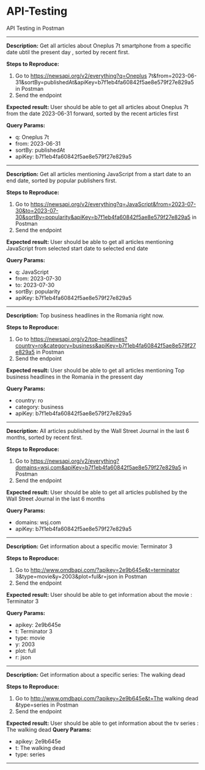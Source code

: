 # API-Testing
API Testing in Postman

----------------

**Description:** 
Get all articles about Oneplus 7t smartphone from a specific date ubtil the present day , sorted by recent first.

**Steps to Reproduce:**
1. Go to https://newsapi.org/v2/everything?q=Oneplus 7t&from=2023-06-31&sortBy=publishedAt&apiKey=b7f1eb4fa60842f5ae8e579f27e829a5 in Postman
2. Send the endpoint

**Expected result:**
User should be able to get all articles about Oneplus 7t from the date 2023-06-31 forward, sorted by the recent articles first

**Query Params:** <br />
* q: Oneplus 7t  <br />
* from: 2023-06-31  <br />
* sortBy: publishedAt  <br />
* apiKey: b7f1eb4fa60842f5ae8e579f27e829a5  <br />

----------------

**Description:** 
Get all articles mentioning JavaScript from a start date to an end date, sorted by popular publishers first.

**Steps to Reproduce:**
1. Go to https://newsapi.org/v2/everything?q=JavaScript&from=2023-07-30&to=2023-07-30&sortBy=popularity&apiKey=b7f1eb4fa60842f5ae8e579f27e829a5 in Postman
2. Send the endpoint

**Expected result:**
User should be able to get all articles mentioning JavaScript from selected start date to selected end date

**Query Params:**<br />
* q: JavaScript  <br />
* from: 2023-07-30  <br />
* to: 2023-07-30  <br />
* sortBy: popularity  <br />
* apiKey: b7f1eb4fa60842f5ae8e579f27e829a5  <br />


----------------

**Description:** 
Top business headlines in the Romania right now.

**Steps to Reproduce:**
1. Go to https://newsapi.org/v2/top-headlines?country=ro&category=business&apiKey=b7f1eb4fa60842f5ae8e579f27e829a5 in Postman
2. Send the endpoint

**Expected result:**
User should be able to get all articles mentioning Top business headlines in the Romania in the pressent day

**Query Params:** <br />
* country: ro  <br />
* category: business  <br />
* apiKey: b7f1eb4fa60842f5ae8e579f27e829a5  <br />

----------------
**Description:** 
All articles published by the Wall Street Journal in the last 6 months, sorted by recent first.

**Steps to Reproduce:**
1. Go to https://newsapi.org/v2/everything?domains=wsj.com&apiKey=b7f1eb4fa60842f5ae8e579f27e829a5 in Postman
2. Send the endpoint

**Expected result:**
User should be able to get all articles published by the Wall Street Journal in the last 6 months

**Query Params:** <br />
* domains: wsj.com  <br />
* apiKey: b7f1eb4fa60842f5ae8e579f27e829a5  <br />

----------------
**Description:** 
Get information about a specific movie: Terminator 3

**Steps to Reproduce:**
1. Go to http://www.omdbapi.com/?apikey=2e9b645e&t=terminator 3&type=movie&y=2003&plot=ful&r=json in Postman
2. Send the endpoint

**Expected result:**
User should be able to get information about the movie : Terminator 3

**Query Params:** <br />
* apikey: 2e9b645e  <br />
* t: Terminator 3  <br />
* type: movie  <br />
* y: 2003  <br />
* plot: full  <br />
* r: json  <br />

----------------
**Description:** 
Get information about a specific series: The walking dead 

**Steps to Reproduce:**
1. Go to http://www.omdbapi.com/?apikey=2e9b645e&t=The walking dead &type=series in Postman
2. Send the endpoint

**Expected result:**
User should be able to get information about the tv series : The walking dead
**Query Params:** <br />
* apikey: 2e9b645e  <br />
* t: The walking dead  <br />
* type: series  <br />
----------------

